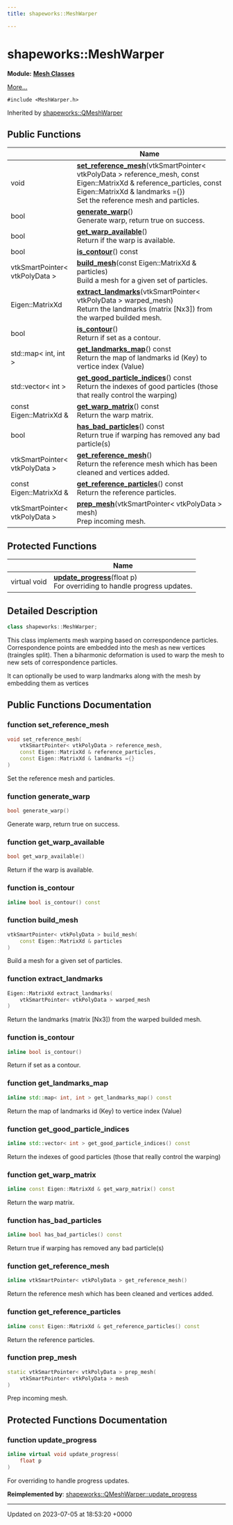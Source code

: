 ```yaml
---
title: shapeworks::MeshWarper

---
```


# shapeworks::MeshWarper

**Module:** **[Mesh Classes](../Modules/group__Group-Mesh.md)**



 [More...](#detailed-description)


`#include <MeshWarper.h>`

Inherited by [shapeworks::QMeshWarper](../Classes/classshapeworks_1_1QMeshWarper.md)

## Public Functions

|                | Name           |
| -------------- | -------------- |
| void | **[set_reference_mesh](../Classes/classshapeworks_1_1MeshWarper.md#function-set-reference-mesh)**(vtkSmartPointer< vtkPolyData > reference_mesh, const Eigen::MatrixXd & reference_particles, const Eigen::MatrixXd & landmarks ={})<br>Set the reference mesh and particles.  |
| bool | **[generate_warp](../Classes/classshapeworks_1_1MeshWarper.md#function-generate-warp)**()<br>Generate warp, return true on success.  |
| bool | **[get_warp_available](../Classes/classshapeworks_1_1MeshWarper.md#function-get-warp-available)**()<br>Return if the warp is available.  |
| bool | **[is_contour](../Classes/classshapeworks_1_1MeshWarper.md#function-is-contour)**() const |
| vtkSmartPointer< vtkPolyData > | **[build_mesh](../Classes/classshapeworks_1_1MeshWarper.md#function-build-mesh)**(const Eigen::MatrixXd & particles)<br>Build a mesh for a given set of particles.  |
| Eigen::MatrixXd | **[extract_landmarks](../Classes/classshapeworks_1_1MeshWarper.md#function-extract-landmarks)**(vtkSmartPointer< vtkPolyData > warped_mesh)<br>Return the landmarks (matrix [Nx3]) from the warped builded mesh.  |
| bool | **[is_contour](../Classes/classshapeworks_1_1MeshWarper.md#function-is-contour)**()<br>Return if set as a contour.  |
| std::map< int, int > | **[get_landmarks_map](../Classes/classshapeworks_1_1MeshWarper.md#function-get-landmarks-map)**() const<br>Return the map of landmarks id (Key) to vertice index (Value)  |
| std::vector< int > | **[get_good_particle_indices](../Classes/classshapeworks_1_1MeshWarper.md#function-get-good-particle-indices)**() const<br>Return the indexes of good particles (those that really control the warping)  |
| const Eigen::MatrixXd & | **[get_warp_matrix](../Classes/classshapeworks_1_1MeshWarper.md#function-get-warp-matrix)**() const<br>Return the warp matrix.  |
| bool | **[has_bad_particles](../Classes/classshapeworks_1_1MeshWarper.md#function-has-bad-particles)**() const<br>Return true if warping has removed any bad particle(s)  |
| vtkSmartPointer< vtkPolyData > | **[get_reference_mesh](../Classes/classshapeworks_1_1MeshWarper.md#function-get-reference-mesh)**()<br>Return the reference mesh which has been cleaned and vertices added.  |
| const Eigen::MatrixXd & | **[get_reference_particles](../Classes/classshapeworks_1_1MeshWarper.md#function-get-reference-particles)**() const<br>Return the reference particles.  |
| vtkSmartPointer< vtkPolyData > | **[prep_mesh](../Classes/classshapeworks_1_1MeshWarper.md#function-prep-mesh)**(vtkSmartPointer< vtkPolyData > mesh)<br>Prep incoming mesh.  |

## Protected Functions

|                | Name           |
| -------------- | -------------- |
| virtual void | **[update_progress](../Classes/classshapeworks_1_1MeshWarper.md#function-update-progress)**(float p)<br>For overriding to handle progress updates.  |

## Detailed Description

```cpp
class shapeworks::MeshWarper;
```


This class implements mesh warping based on correspondence particles. Correspondence points are embedded into the mesh as new vertices (traingles split). Then a biharmonic deformation is used to warp the mesh to new sets of correspondence particles.

It can optionally be used to warp landmarks along with the mesh by embedding them as vertices 

## Public Functions Documentation

### function set_reference_mesh

```cpp
void set_reference_mesh(
    vtkSmartPointer< vtkPolyData > reference_mesh,
    const Eigen::MatrixXd & reference_particles,
    const Eigen::MatrixXd & landmarks ={}
)
```

Set the reference mesh and particles. 

### function generate_warp

```cpp
bool generate_warp()
```

Generate warp, return true on success. 

### function get_warp_available

```cpp
bool get_warp_available()
```

Return if the warp is available. 

### function is_contour

```cpp
inline bool is_contour() const
```


### function build_mesh

```cpp
vtkSmartPointer< vtkPolyData > build_mesh(
    const Eigen::MatrixXd & particles
)
```

Build a mesh for a given set of particles. 

### function extract_landmarks

```cpp
Eigen::MatrixXd extract_landmarks(
    vtkSmartPointer< vtkPolyData > warped_mesh
)
```

Return the landmarks (matrix [Nx3]) from the warped builded mesh. 

### function is_contour

```cpp
inline bool is_contour()
```

Return if set as a contour. 

### function get_landmarks_map

```cpp
inline std::map< int, int > get_landmarks_map() const
```

Return the map of landmarks id (Key) to vertice index (Value) 

### function get_good_particle_indices

```cpp
inline std::vector< int > get_good_particle_indices() const
```

Return the indexes of good particles (those that really control the warping) 

### function get_warp_matrix

```cpp
inline const Eigen::MatrixXd & get_warp_matrix() const
```

Return the warp matrix. 

### function has_bad_particles

```cpp
inline bool has_bad_particles() const
```

Return true if warping has removed any bad particle(s) 

### function get_reference_mesh

```cpp
inline vtkSmartPointer< vtkPolyData > get_reference_mesh()
```

Return the reference mesh which has been cleaned and vertices added. 

### function get_reference_particles

```cpp
inline const Eigen::MatrixXd & get_reference_particles() const
```

Return the reference particles. 

### function prep_mesh

```cpp
static vtkSmartPointer< vtkPolyData > prep_mesh(
    vtkSmartPointer< vtkPolyData > mesh
)
```

Prep incoming mesh. 

## Protected Functions Documentation

### function update_progress

```cpp
inline virtual void update_progress(
    float p
)
```

For overriding to handle progress updates. 

**Reimplemented by**: [shapeworks::QMeshWarper::update_progress](../Classes/classshapeworks_1_1QMeshWarper.md#function-update-progress)


-------------------------------

Updated on 2023-07-05 at 18:53:20 +0000